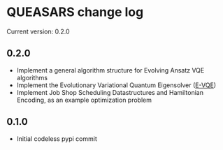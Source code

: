 QUEASARS change log
===================

Current version: 0.2.0

## 0.2.0

- Implement a general algorithm structure for Evolving Ansatz VQE algorithms
- Implement the Evolutionary Variational Quantum Eigensolver ([E-VQE](https://arxiv.org/abs/1910.09694))
- Implement Job Shop Scheduling Datastructures and Hamiltonian Encoding, as an example optimization problem

## 0.1.0

- Initial codeless pypi commit